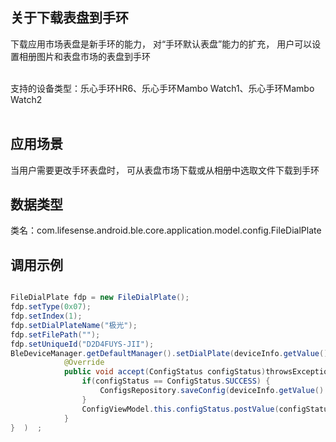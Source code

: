 <a name="oNn1j"></a>
## 关于下载表盘到手环
下载应用市场表盘是新手环的能力， 对“手环默认表盘”能力的扩充， 用户可以设置相册图片和表盘市场的表盘到手环<br />​

支持的设备类型：乐心手环HR6、乐心手环Mambo Watch1、乐心手环Mambo Watch2<br />​<br />
<a name="e1ZBC"></a>
## 应用场景
当用户需要更改手环表盘时， 可从表盘市场下载或从相册中选取文件下载到手环
<a name="gXub0"></a>
## 数据类型
类名：com.lifesense.android.ble.core.application.model.config.FileDialPlate
<a name="6m4XS"></a>
## 调用示例


```java

FileDialPlate fdp = new FileDialPlate();
fdp.setType(0x07);
fdp.setIndex(1);
fdp.setDialPlateName("极光");
fdp.setFilePath("");
fdp.setUniqueId("D2D4FUYS-JII");
BleDeviceManager.getDefaultManager().setDialPlate(deviceInfo.getValue().getMac(), dialPlate, new Consumer<ConfigStatus>() {
            @Override
            public void accept(ConfigStatus configStatus)throwsException{   
                if(configStatus == ConfigStatus.SUCCESS) {
                    ConfigsRepository.saveConfig(deviceInfo.getValue().getMac(),config);
                }
                ConfigViewModel.this.configStatus.postValue(configStatus);
            }
}  )  ;

```

